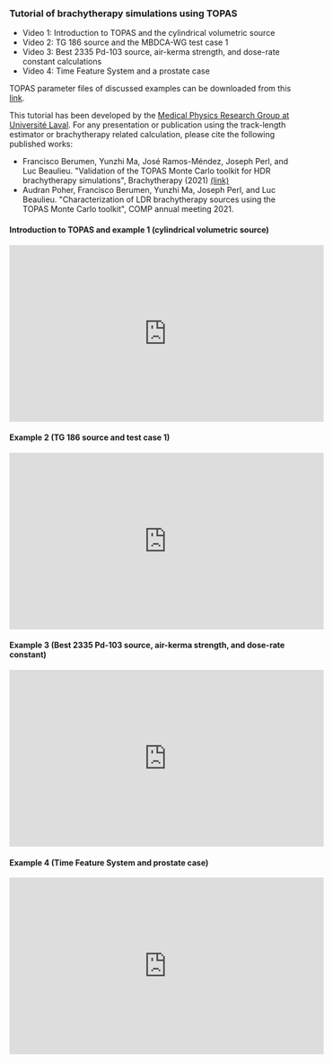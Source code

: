 ### Tutorial of brachytherapy simulations using TOPAS
* Video 1: Introduction to TOPAS and the cylindrical volumetric source
* Video 2: TG 186 source and the MBDCA-WG test case 1
* Video 3: Best 2335 Pd-103 source, air-kerma strength, and dose-rate constant calculations
* Video 4: Time Feature System and a prostate case

TOPAS parameter files of discussed examples can be downloaded from this  [link](https://github.com/fberumenm/TOPAS_tutorial_brachytherapy).

This tutorial has been developed by the [Medical Physics Research Group at Université Laval](https://physmed.fsg.ulaval.ca). For any presentation or publication using the track-length estimator or brachytherapy related calculation, please cite the following published works:

* Francisco Berumen, Yunzhi Ma, José Ramos-Méndez, Joseph Perl, and Luc Beaulieu. "Validation of the TOPAS Monte Carlo toolkit for HDR brachytherapy simulations", Brachytherapy (2021) [(link)](https://doi.org/10.1016/j.brachy.2020.12.007)
* Audran Poher, Francisco Berumen, Yunzhi Ma, Joseph Perl, and Luc Beaulieu. "Characterization of LDR brachytherapy sources using the TOPAS Monte Carlo toolkit", COMP annual meeting 2021.

#### Introduction to TOPAS and example 1 (cylindrical volumetric source)
<p align="center">
<iframe width="560" height="315" src="https://www.youtube.com/embed/cNhewJFxeSE" title="YouTube video player" frameborder="0" allow="accelerometer; autoplay; clipboard-write; encrypted-media; gyroscope; picture-in-picture" allowfullscreen></iframe>
</p>

#### Example 2 (TG 186 source and test case 1)
<p align="center">
<iframe width="560" height="315" src="https://www.youtube.com/embed/F2Kt8UpuwDQ" title="YouTube video player" frameborder="0" allow="accelerometer; autoplay; clipboard-write; encrypted-media; gyroscope; picture-in-picture" allowfullscreen></iframe>
</p>

#### Example 3 (Best 2335 Pd-103 source, air-kerma strength, and dose-rate constant)
<p align="center">
<iframe width="560" height="315" src="https://www.youtube.com/embed/yVN1Brej8f4" title="YouTube video player" frameborder="0" allow="accelerometer; autoplay; clipboard-write; encrypted-media; gyroscope; picture-in-picture" allowfullscreen></iframe>
</p>

#### Example 4 (Time Feature System and prostate case)
<p align="center">
<iframe width="560" height="315" src="https://www.youtube.com/embed/AU_2Gu1Y_aM" title="YouTube video player" frameborder="0" allow="accelerometer; autoplay; clipboard-write; encrypted-media; gyroscope; picture-in-picture" allowfullscreen></iframe>
</p>

